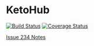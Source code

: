 # KetoHub

[![Build Status](https://travis-ci.org/mtlynch/ketohub_web_app.svg?branch=master)](https://travis-ci.org/mtlynch/ketohub_web_app)
[![Coverage Status](https://coveralls.io/repos/github/mtlynch/ketohub_web_app/badge.svg?branch=master)](https://coveralls.io/github/mtlynch/ketohub_web_app?branch=master)


[Issue 234 Notes](README.234.md)

